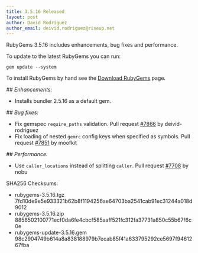 ```yaml
---
title: 3.5.16 Released
layout: post
author: David Rodríguez
author_email: deivid.rodriguez@riseup.net
---
```


RubyGems 3.5.16 includes enhancements, bug fixes and performance.

To update to the latest RubyGems you can run:

    gem update --system

To install RubyGems by hand see the [Download RubyGems][download] page.


_## Enhancements:_

* Installs bundler 2.5.16 as a default gem.

_## Bug fixes:_

* Fix gemspec `require_paths` validation. Pull request
  [#7866](https://github.com/rubygems/rubygems/pull/7866) by
  deivid-rodriguez
* Fix loading of nested `gemrc` config keys when specified as symbols.
  Pull request [#7851](https://github.com/rubygems/rubygems/pull/7851) by
  moofkit

_## Performance:_

* Use `caller_locations` instead of splitting `caller`. Pull request
  [#7708](https://github.com/rubygems/rubygems/pull/7708) by nobu


SHA256 Checksums:

* rubygems-3.5.16.tgz  
  7fd10de9e5e933321b62b8f1194256ae64703ba2541cab91ec31244a018d9012
* rubygems-3.5.16.zip  
  8856502100771ecf0da6fe4cbcf585aaff521fc312fa37731a850c55b67f6c0e
* rubygems-update-3.5.16.gem  
  98c2904749b614a8a838188979b7ecab85f41a633795292ce5697f9461267fba


[download]: https://rubygems.org/pages/download

